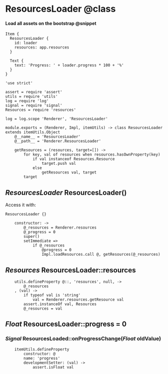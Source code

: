 ResourcesLoader @class
======================

#### Load all assets on the bootstrap @snippet

```
Item {
  ResourcesLoader {
  	id: loader
  	resources: app.resources
  }

  Text {
  	text: 'Progress: ' + loader.progress * 100 + '%'
  }
}
```

	'use strict'

	assert = require 'assert'
	utils = require 'utils'
	log = require 'log'
	signal = require 'signal'
	Resources = require 'resources'

	log = log.scope 'Renderer', 'ResourcesLoader'

	module.exports = (Renderer, Impl, itemUtils) -> class ResourcesLoader extends itemUtils.Object
		@__name__ = 'ResourcesLoader'
		@__path__ = 'Renderer.ResourcesLoader'

		getResources = (resources, target=[]) ->
			for key, val of resources when resources.hasOwnProperty(key)
				if val instanceof Resources.Resource
					target.push val
				else
					getResources val, target
			target

*ResourcesLoader* ResourcesLoader()
-----------------------------------

Access it with:
```
ResourcesLoader {}
```

		constructor: ->
			@_resources = Renderer.resources
			@_progress = 0
			super()
			setImmediate =>
				if @_resources
					@progress = 0
					Impl.loadResources.call @, getResources(@_resources)

*Resources* ResourcesLoader::resources
--------------------------------------

		utils.defineProperty @::, 'resources', null, ->
			@_resources
		, (val) ->
			if typeof val is 'string'
				val = Renderer.resources.getResource val
			assert.instanceOf val, Resources
			@_resources = val

*Float* ResourcesLoader::progress = 0
-------------------------------------

### *Signal* ResourcesLoaded::onProgressChange(*Float* oldValue)

		itemUtils.defineProperty
			constructor: @
			name: 'progress'
			developmentSetter: (val) ->
				assert.isFloat val
